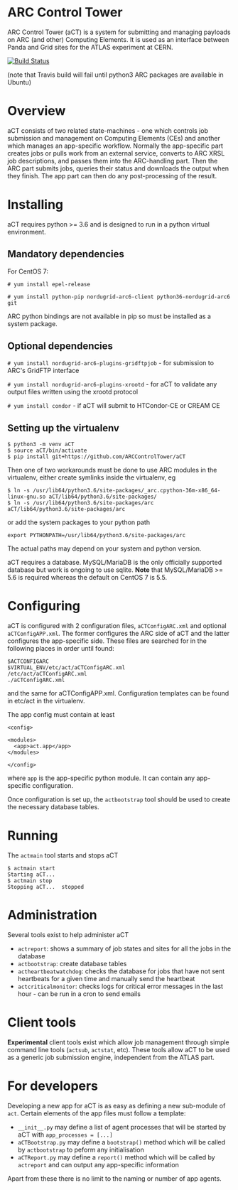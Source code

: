 # ARC Control Tower

ARC Control Tower (aCT) is a system for submitting and managing payloads on ARC (and other) Computing Elements. It is used as an interface between Panda and Grid sites for the ATLAS experiment at CERN.

[![Build Status](https://travis-ci.com/ARCControlTower/aCT.svg?branch=master)](https://travis-ci.com/ARCControlTower/aCT)

(note that Travis build will fail until python3 ARC packages are available in Ubuntu)

# Overview

aCT consists of two related state-machines - one which controls job submission and management on Computing Elements (CEs) and another which manages an app-specific workflow. Normally the app-specific part creates jobs or pulls work from an external service, converts to ARC XRSL job descriptions, and passes them into the ARC-handling part. Then the ARC part submits jobs, queries their status and downloads the output when they finish. The app part can then do any post-processing of the result.

# Installing

aCT requires python >= 3.6 and is designed to run in a python virtual environment.

## Mandatory dependencies

For CentOS 7:

`# yum install epel-release`

`# yum install python-pip nordugrid-arc6-client python36-nordugrid-arc6 git`

ARC python bindings are not available in pip so must be installed as a system package.

## Optional dependencies

`# yum install nordugrid-arc6-plugins-gridftpjob` - for submission to ARC's GridFTP interface

`# yum install nordugrid-arc6-plugins-xrootd` - for aCT to validate any output files written using the xrootd protocol

`# yum install condor` - if aCT will submit to HTCondor-CE or CREAM CE

## Setting up the virtualenv

```
$ python3 -m venv aCT
$ source aCT/bin/activate
$ pip install git+https://github.com/ARCControlTower/aCT
```

Then one of two workarounds must be done to use ARC modules in the virtualenv, either create symlinks inside the virtualenv, eg
```
$ ln -s /usr/lib64/python3.6/site-packages/_arc.cpython-36m-x86_64-linux-gnu.so aCT/lib64/python3.6/site-packages/
$ ln -s /usr/lib64/python3.6/site-packages/arc aCT/lib64/python3.6/site-packages/arc
```
or add the system packages to your python path
```
export PYTHONPATH=/usr/lib64/python3.6/site-packages/arc
```
The actual paths may depend on your system and python version.

aCT requires a database. MySQL/MariaDB is the only officially supported database but work is ongoing to use sqlite. __Note__ that MySQL/MariaDB >= 5.6 is required whereas the default on CentOS 7 is 5.5.

# Configuring

aCT is configured with 2 configuration files, `aCTConfigARC.xml` and optional `aCTConfigAPP.xml`. The former configures the ARC side of aCT and the latter configures the app-specific side. These files are searched for in the following places in order until found:
```
$ACTCONFIGARC
$VIRTUAL_ENV/etc/act/aCTConfigARC.xml
/etc/act/aCTConfigARC.xml
./aCTConfigARC.xml
```
and the same for aCTConfigAPP.xml. Configuration templates can be found in etc/act in the virtualenv.

The app config must contain at least

```
<config>

<modules>
  <app>act.app</app>
</modules>

</config>
```

where `app` is the app-specific python module. It can contain any app-specific configuration.

Once configuration is set up, the `actbootstrap` tool should be used to create the necessary database tables.

# Running

The `actmain` tool starts and stops aCT
```
$ actmain start
Starting aCT... 
$ actmain stop
Stopping aCT...  stopped
```

# Administration

Several tools exist to help administer aCT

- `actreport`: shows a summary of job states and sites for all the jobs in the database
- `actbootstrap`: create database tables
- `actheartbeatwatchdog`: checks the database for jobs that have not sent heartbeats for a given time and manually send the heartbeat
- `actcriticalmonitor`: checks logs for critical error messages in the last hour - can be run in a cron to send emails

# Client tools

__Experimental__ client tools exist which allow job management through simple command line tools (`actsub`, `actstat`, etc). These tools allow aCT to be used as a generic job submission engine, independent from the ATLAS part.

# For developers

Developing a new app for aCT is as easy as defining a new sub-module of `act`. Certain elements of the app files must follow a template:

- `__init__.py` may define a list of agent processes that will be started by aCT with `app_processes = [...]`
- `aCTBootstrap.py` may define a `bootstrap()` method which will be called by `actbootstrap` to peform any initialisation
- `aCTReport.py` may define a `report()` method which will be called by `actreport` and can output any app-specific information

Apart from these there is no limit to the naming or number of app agents.
